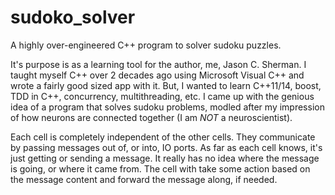 # sudoko_solver
A highly over-engineered C++ program to solver sudoku puzzles.

It's purpose is as a learning tool for the author, me, Jason C. Sherman.  I taught myself C++ over 2 decades ago
using Microsoft Visual C++ and wrote a fairly good sized app with it.  But, I wanted to learn C++11/14, boost,
TDD in C++, concurrency, multithreading, etc.  I came up with the genious idea of a program that solves sudoku
problems, modled after my impression of how neurons are connected together (I am *NOT* a neuroscientist).

Each cell is completely independent of the other cells.  They communicate by passing messages out of, or into, IO ports.
As far as each cell knows, it's just getting or sending a message.  It really has no idea where the message is going,
or where it came from.  The cell with take some action based on the message content and forward the message along,
if needed.
